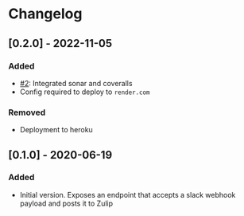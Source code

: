 # Changelog

## [0.2.0] - 2022-11-05
### Added
- [#2](https://github.com/devatherock/slack-webhook-facade/issues/2): Integrated sonar and coveralls
- Config required to deploy to `render.com`

### Removed
- Deployment to heroku

## [0.1.0] - 2020-06-19
### Added
- Initial version. Exposes an endpoint that accepts a slack webhook payload and posts it to Zulip
